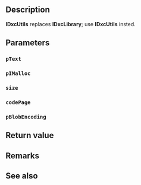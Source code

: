 ## Description

**IDxcUtils** replaces **IDxcLibrary**; use **IDxcUtils** insted.

## Parameters

### `pText`

### `pIMalloc`

### `size`

### `codePage`

### `pBlobEncoding`

## Return value

## Remarks

## See also